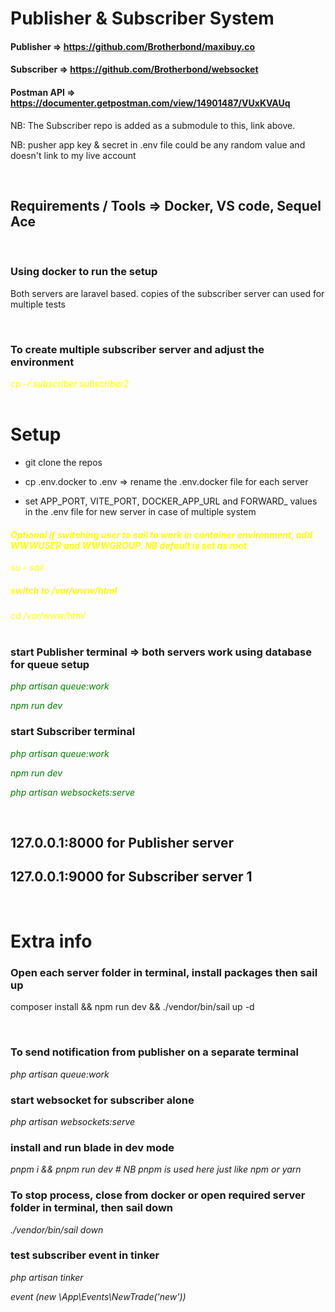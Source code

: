 # Publisher & Subscriber System

#### Publisher  => https://github.com/Brotherbond/maxibuy.co

#### Subscriber =>  https://github.com/Brotherbond/websocket

#### Postman API => https://documenter.getpostman.com/view/14901487/VUxKVAUq


NB: The Subscriber repo is added as a submodule to this, link above.

NB: pusher app key & secret in .env file  could be any random value and doesn't link to my live account

<br>

## Requirements / Tools =>  Docker, VS code, Sequel Ace

<br>

### Using docker to run the setup

Both servers are laravel based. copies of the subscriber server can used for multiple tests

<br>

<span>

### To create multiple subscriber server and adjust the environment 

<i style="color:yellow">
cp -r subscriber subscriber2
</i>
</span>
<br>
<br>

# Setup

- git clone the repos

- cp .env.docker to .env => rename the .env.docker file for each server

- set APP_PORT, VITE_PORT, DOCKER_APP_URL and FORWARD_ values in the .env file for new server in case of multiple system

<i style="color:yellow">

#### Optional if switching user to sail to work in container environment, add WWWUSER and WWWGROUP. NB default is set as root

su - sail 
##### switch to /var/www/html

cd /var/www/html
</i>
<br>
<br>

### start Publisher terminal => both servers work using database for queue setup

<i style="color:green">

php artisan queue:work

npm run dev

</i>

### start Subscriber terminal

<i style="color:green">

php artisan queue:work

npm run dev

php artisan websockets:serve

</i>

<br>

##  127.0.0.1:8000 for Publisher server 
##  127.0.0.1:9000 for Subscriber server 1

<br>

# Extra info


### Open each server folder in terminal, install packages then sail up

composer install &&  npm run dev && ./vendor/bin/sail up -d

<br>

### To send notification from publisher on a separate terminal

<i>
php artisan queue:work
</i>

<br>

### start websocket for subscriber alone

<i>
php artisan websockets:serve

</i>

<br>

### install and run blade in dev mode

<i>
pnpm i && pnpm run dev # NB pnpm is used here just like npm or yarn
</i>

<br>

### To stop process, close from docker or open required server folder in terminal, then sail down
<i>
./vendor/bin/sail down
</i>

<br>

### test subscriber event in tinker
<i>
php artisan tinker

event (new \App\Events\NewTrade('new'))

</i>
